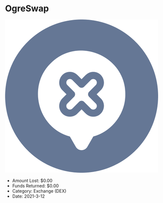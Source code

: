 # OgreSwap
![OgreSwap](/rektimages/OgreSwap.png)
- Amount Lost: $0.00
- Funds Returned: $0.00
- Category: Exchange (DEX)
- Date: 2021-3-12




